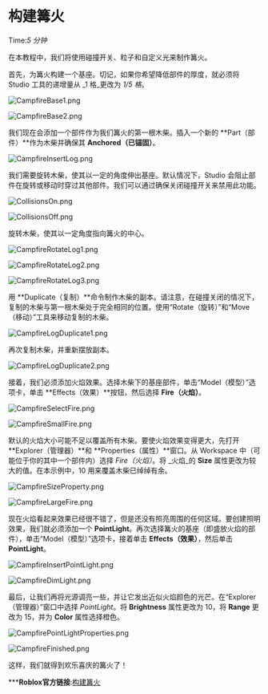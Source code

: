 # 构建篝火 
Time:<em>5 分钟</em>

在本教程中，我们将使用碰撞开关、粒子和自定义光来制作篝火。

首先，为篝火构建一个基座。切记，如果你希望降低部件的厚度，就必须将 Studio 工具的递增量从 _1 格_更改为 _1/5 格_。

![CampfireBase1.png](https://developer.roblox.com/assets/blt9fe72cbd8cb74659/CampfireBase1.png)

 ![CampfireBase2.png](https://developer.roblox.com/assets/blt3fe297456843f05d/CampfireBase2.png)



我们现在会添加一个部件作为我们篝火的第一根木柴。插入一个新的 **Part（部件）**作为木柴并确保其 **Anchored（已锚固）**。

![CampfireInsertLog.png](https://developer.roblox.com/assets/blt812093ef50e39d1b/CampfireInsertLog.png)



我们需要旋转木柴，使其以一定的角度伸出基座。默认情况下，Studio 会阻止部件在旋转或移动时穿过其他部件。我们可以通过确保关闭碰撞开关来禁用此功能。

![CollisionsOn.png](https://developer.roblox.com/assets/blt16a653ec23bbd84a/CollisionsOn.png)

 ![CollisionsOff.png](https://developer.roblox.com/assets/bltdc8779b2fa10542c/CollisionsOff.png)



旋转木柴，使其以一定角度指向篝火的中心。

![CampfireRotateLog1.png](https://developer.roblox.com/assets/blt25841b2073a2909e/CampfireRotateLog1.png)

 ![CampfireRotateLog2.png](https://developer.roblox.com/assets/blt32e90c43d2d74e66/CampfireRotateLog2.png)

 ![CampfireRotateLog3.png](https://developer.roblox.com/assets/bltf6ee8def55ada545/CampfireRotateLog3.png)



用 **Duplicate（复制）**命令制作木柴的副本。请注意，在碰撞关闭的情况下，复制的木柴与第一根木柴处于完全相同的位置。使用“Rotate（旋转）”和“Move（移动）”工具来移动复制的木柴。

![CampfireLogDuplicate1.png](https://developer.roblox.com/assets/blteaceac6c36d3e418/CampfireLogDuplicate1.png)



再次复制木柴，并重新摆放副本。

![CampfireLogDuplicate2.png](https://developer.roblox.com/assets/blt7f6f4f495abb21b9/CampfireLogDuplicate2.png)



接着，我们必须添加火焰效果。选择木柴下的基座部件，单击“Model（模型）”选项卡，单击 **Effects（效果）**按钮，然后选择 **Fire（火焰）**。

![CampfireSelectFire.png](https://developer.roblox.com/assets/blt40ede16ebfc033d8/CampfireSelectFire.png)



![CampfireSmallFire.png](https://developer.roblox.com/assets/bltb98fa312f5c63f65/CampfireSmallFire.png)



默认的火焰大小可能不足以覆盖所有木柴。要使火焰效果变得更大，先打开 **Explorer（管理器）**和 **Properties（属性）**窗口。从 Workspace 中（可能位于你的其中一个部件内）选择 _Fire（火焰）_。将 _火焰_的 **Size** 属性更改为较大的值。在本示例中，10 用来覆盖木柴已绰绰有余。

![CampfireSizeProperty.png](https://developer.roblox.com/assets/blt79cc897ebb453c30/CampfireSizeProperty.png)



![CampfireLargeFire.png](https://developer.roblox.com/assets/blt532e15c02efb4217/CampfireLargeFire.png)



现在火焰看起来效果已经很不错了，但是还没有照亮周围的任何区域。要创建照明效果，我们就必须添加一个 **PointLight**。再次选择篝火的基座（即盛放火焰的部件），单击“Model（模型）”选项卡，接着单击 **Effects（效果）**，然后单击 **PointLight**。

![CampfireInsertPointLight.png](https://developer.roblox.com/assets/blt3f4731eef82f02b9/CampfireInsertPointLight.png)



![CampfireDimLight.png](https://developer.roblox.com/assets/blt37cf0805fdc1f69f/CampfireDimLight.png)



最后，让我们再将光源调亮一些，并让它发出近似火焰颜色的光芒。在“Explorer（管理器）”窗口中选择 _PointLight_。将 **Brightness** 属性更改为 10，将 **Range** 更改为 15，并为 **Color** 属性选择橙色。

![CampfirePointLightProperties.png](https://developer.roblox.com/assets/blt990e11997aa55b1b/CampfirePointLightProperties.png)



![CampfireFinished.png](https://developer.roblox.com/assets/blt9a7dcdfee9ab8923/CampfireFinished.png)



这样，我们就得到欢乐喜庆的篝火了！



***__Roblox官方链接__:[构建篝火](https://developer.roblox.com/zh-cn/articles/Building-a-Campfire)